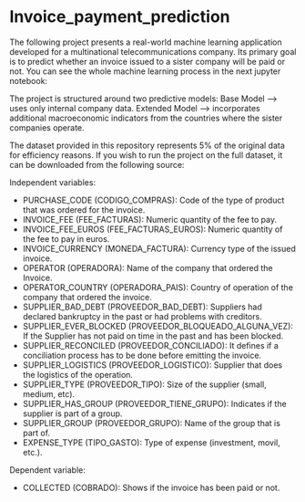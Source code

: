 # Invoice_payment_prediction
The following project presents a real-world machine learning application developed for a multinational telecommunications company. Its primary goal is to predict whether an invoice issued to a sister company will be paid or not.
You can see the whole machine learning process in the next jupyter notebook:


The project is structured around two predictive models:
Base Model –> uses only internal company data.
Extended Model –> incorporates additional macroeconomic indicators from the countries where the sister companies operate.

The dataset provided in this repository represents 5% of the original data for efficiency reasons. If you wish to run the project on the full dataset, it can be downloaded from the following source:

Independent variables:
- PURCHASE_CODE (CODIGO_COMPRAS): Code of the type of product that was ordered for the invoice.
- INVOICE_FEE (FEE_FACTURAS): Numeric quantity of the fee to pay.
- INVOICE_FEE_EUROS (FEE_FACTURAS_EUROS): Numeric quantity of the fee to pay in euros.
- INVOICE_CURRENCY (MONEDA_FACTURA): Currency type of the issued invoice.
- OPERATOR (OPERADORA): Name of the company that ordered the Invoice.
- OPERATOR_COUNTRY (OPERADORA_PAIS): Country of operation of the company that ordered the invoice.
- SUPPLIER_BAD_DEBT (PROVEEDOR_BAD_DEBT): Suppliers had declared bankruptcy in the past or had problems with creditors.
- SUPPLIER_EVER_BLOCKED (PROVEEDOR_BLOQUEADO_ALGUNA_VEZ): If the Supplier has not paid on time in the past and has been blocked.
- SUPPLIER_RECONCILED (PROVEEDOR_CONCILIADO): It defines if a conciliation process has to be done before emitting the invoice.
- SUPPLIER_LOGISTICS (PROVEEDOR_LOGISTICO): Supplier that does the logistics of the operation.
- SUPPLIER_TYPE (PROVEEDOR_TIPO): Size of the supplier (small, medium, etc).
- SUPPLIER_HAS_GROUP (PROVEEDOR_TIENE_GRUPO): Indicates if the supplier is part of a group.
- SUPPLIER_GROUP (PROVEEDOR_GRUPO): Name of the group that is part of.
- EXPENSE_TYPE (TIPO_GASTO): Type of expense (investment, movil, etc.).

Dependent variable:
- COLLECTED (COBRADO): Shows if the invoice has been paid or not.

